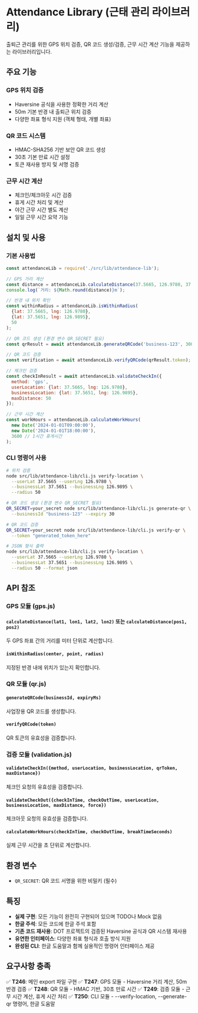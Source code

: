 # Attendance Library (근태 관리 라이브러리)

출퇴근 관리를 위한 GPS 위치 검증, QR 코드 생성/검증, 근무 시간 계산 기능을 제공하는 라이브러리입니다.

## 주요 기능

### GPS 위치 검증
- Haversine 공식을 사용한 정확한 거리 계산
- 50m 기본 반경 내 출퇴근 위치 검증
- 다양한 좌표 형식 지원 (객체 형태, 개별 좌표)

### QR 코드 시스템
- HMAC-SHA256 기반 보안 QR 코드 생성
- 30초 기본 만료 시간 설정
- 토큰 재사용 방지 및 서명 검증

### 근무 시간 계산
- 체크인/체크아웃 시간 검증
- 휴게 시간 처리 및 계산
- 야간 근무 시간 별도 계산
- 일일 근무 시간 요약 기능

## 설치 및 사용

### 기본 사용법

```javascript
const attendanceLib = require('./src/lib/attendance-lib');

// GPS 거리 계산
const distance = attendanceLib.calculateDistance(37.5665, 126.9780, 37.5651, 126.9895);
console.log(`거리: ${Math.round(distance)}m`);

// 반경 내 위치 확인
const withinRadius = attendanceLib.isWithinRadius(
  {lat: 37.5665, lng: 126.9780},
  {lat: 37.5651, lng: 126.9895},
  50
);

// QR 코드 생성 (환경 변수 QR_SECRET 필요)
const qrResult = await attendanceLib.generateQRCode('business-123', 30000);

// QR 코드 검증
const verification = await attendanceLib.verifyQRCode(qrResult.token);

// 체크인 검증
const checkInResult = await attendanceLib.validateCheckIn({
  method: 'gps',
  userLocation: {lat: 37.5665, lng: 126.9780},
  businessLocation: {lat: 37.5651, lng: 126.9895},
  maxDistance: 50
});

// 근무 시간 계산
const workHours = attendanceLib.calculateWorkHours(
  new Date('2024-01-01T09:00:00'),
  new Date('2024-01-01T18:00:00'),
  3600 // 1시간 휴게시간
);
```

### CLI 명령어 사용

```bash
# 위치 검증
node src/lib/attendance-lib/cli.js verify-location \
  --userLat 37.5665 --userLng 126.9780 \
  --businessLat 37.5651 --businessLng 126.9895 \
  --radius 50

# QR 코드 생성 (환경 변수 QR_SECRET 필요)
QR_SECRET=your_secret node src/lib/attendance-lib/cli.js generate-qr \
  --businessId "business-123" --expiry 30

# QR 코드 검증
QR_SECRET=your_secret node src/lib/attendance-lib/cli.js verify-qr \
  --token "generated_token_here"

# JSON 형식 출력
node src/lib/attendance-lib/cli.js verify-location \
  --userLat 37.5665 --userLng 126.9780 \
  --businessLat 37.5651 --businessLng 126.9895 \
  --radius 50 --format json
```

## API 참조

### GPS 모듈 (gps.js)

#### `calculateDistance(lat1, lon1, lat2, lon2)` 또는 `calculateDistance(pos1, pos2)`
두 GPS 좌표 간의 거리를 미터 단위로 계산합니다.

#### `isWithinRadius(center, point, radius)`
지정된 반경 내에 위치가 있는지 확인합니다.

### QR 모듈 (qr.js)

#### `generateQRCode(businessId, expiryMs)`
사업장용 QR 코드를 생성합니다.

#### `verifyQRCode(token)`
QR 토큰의 유효성을 검증합니다.

### 검증 모듈 (validation.js)

#### `validateCheckIn({method, userLocation, businessLocation, qrToken, maxDistance})`
체크인 요청의 유효성을 검증합니다.

#### `validateCheckOut({checkInTime, checkOutTime, userLocation, businessLocation, maxDistance, force})`
체크아웃 요청의 유효성을 검증합니다.

#### `calculateWorkHours(checkInTime, checkOutTime, breakTimeSeconds)`
실제 근무 시간을 초 단위로 계산합니다.

## 환경 변수

- `QR_SECRET`: QR 코드 서명을 위한 비밀키 (필수)

## 특징

- **실제 구현**: 모든 기능이 완전히 구현되어 있으며 TODO나 Mock 없음
- **한글 주석**: 모든 코드에 한글 주석 포함
- **기존 코드 재사용**: DOT 프로젝트의 검증된 Haversine 공식과 QR 시스템 재사용
- **유연한 인터페이스**: 다양한 좌표 형식과 호출 방식 지원
- **완성된 CLI**: 한글 도움말과 함께 실용적인 명령어 인터페이스 제공

## 요구사항 충족

✅ **T246**: 메인 export 파일 구현
✅ **T247**: GPS 모듈 - Haversine 거리 계산, 50m 반경 검증
✅ **T248**: QR 모듈 - HMAC 기반, 30초 만료 시간
✅ **T249**: 검증 모듈 - 근무 시간 계산, 휴게 시간 처리
✅ **T250**: CLI 모듈 - --verify-location, --generate-qr 명령어, 한글 도움말